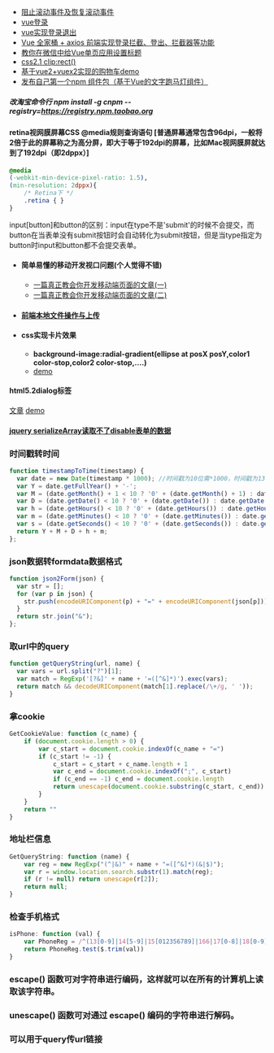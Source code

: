 - [阻止滚动事件及恢复滚动事件](http://blog.csdn.net/bingkingboy/article/details/50160221)
- [vue登录](https://juejin.im/post/591aa14f570c35006961acac)
- [vue实现登录退出](https://github.com/lzxb/vue2-demo)
- [Vue 全家桶 + axios 前端实现登录拦截、登出、拦截器等功能](https://github.com/superman66/vue-axios-github)
- [教你在微信中给Vue单页应用设置标题](https://www.deboy.cn/set-wechat-title-in-vuejs-spa.html)
- [css2.1 clip:rect()](http://www.zhangxinxu.com/wordpress/2011/04/css-clip-rect/)
- [基于vue2+vuex2实现的购物车demo](https://github.com/sailengsi/sls-vuex2-demo)
- [发布自己第一个npm 组件包（基于Vue的文字跑马灯组件）](https://segmentfault.com/a/1190000009540499)
##### 改淘宝命令行 npm install -g cnpm --registry=https://registry.npm.taobao.org
#### retina视网膜屏幕CSS @media规则查询语句 [普通屏幕通常包含96dpi，一般将2倍于此的屏幕称之为高分屏，即大于等于192dpi的屏幕，比如Mac视网膜屏就达到了192dpi（即2dppx）]

```css
@media 
(-webkit-min-device-pixel-ratio: 1.5), 
(min-resolution: 2dppx){ 
    /* Retina下 */
    .retina { }
}
```

input[button]和button的区别：input在type不是'submit'的时候不会提交，而button在当表单没有submit按钮时会自动转化为submit按钮，但是当type指定为button时input和button都不会提交表单。

- #### 简单易懂的移动开发视口问题(个人觉得不错)
    - [一篇真正教会你开发移动端页面的文章(一)](http://hcysun.me/2015/10/16/%E4%B8%80%E7%AF%87%E7%9C%9F%E6%AD%A3%E6%95%99%E4%BC%9A%E4%BD%A0%E5%BC%80%E5%8F%91%E7%A7%BB%E5%8A%A8%E7%AB%AF%E9%A1%B5%E9%9D%A2%E7%9A%84%E6%96%87%E7%AB%A0(%E4%B8%80)/)
    - [一篇真正教会你开发移动端页面的文章(二)](http://hcysun.me/2015/10/19/%E4%B8%80%E7%AF%87%E7%9C%9F%E6%AD%A3%E6%95%99%E4%BC%9A%E4%BD%A0%E5%BC%80%E5%8F%91%E7%A7%BB%E5%8A%A8%E7%AB%AF%E9%A1%B5%E9%9D%A2%E7%9A%84%E6%96%87%E7%AB%A0-%E4%BA%8C/)

- #### [前端本地文件操作与上传](https://juejin.im/entry/5a193c2af265da4335627550)

- #### css实现卡片效果
    - **background-image:radial-gradient(ellipse at posX posY,color1 color-stop,color2 color-stop,....)**
    - [demo](https://codepen.io/dcharlie2016/pen/ZxpJyd)

#### html5.2dialog标签
[文章](https://juejin.im/post/5af2a6e86fb9a07acc11b478?utm_source=gold_browser_extension)
[demo](https://codepen.io/dcharlie2016/pen/OZEGXg)

#### [jquery serializeArray读取不了disable表单的数据](https://stackoverflow.com/questions/15958671/disabled-fields-not-picked-up-by-serializearray)


### 时间戳转时间
```javascript
function timestampToTime(timestamp) {
  var date = new Date(timestamp * 1000); //时间戳为10位需*1000，时间戳为13位的话不需乘1000
  var Y = date.getFullYear() + '-';
  var M = (date.getMonth() + 1 < 10 ? '0' + (date.getMonth() + 1) : date.getMonth() + 1) + '-';
  var D = (date.getDate() < 10 ? '0' + (date.getDate()) : date.getDate()) + ' ';
  var h = (date.getHours() < 10 ? '0' + (date.getHours()) : date.getHours()) + ':';
  var m = (date.getMinutes() < 10 ? '0' + (date.getMinutes()) : date.getMinutes());
  var s = (date.getSeconds() < 10 ? '0' + (date.getSeconds()) : date.getSeconds());;
  return Y + M + D + h + m;
};
```
### json数据转formdata数据格式
```javascript
function json2Form(json) {
  var str = [];
  for (var p in json) {
    str.push(encodeURIComponent(p) + "=" + encodeURIComponent(json[p]));
  }
  return str.join("&");
};
```
### 取url中的query
```javascript
function getQueryString(url, name) {
  var vars = url.split("?")[1];
  var match = RegExp('[?&]' + name + '=([^&]*)').exec(vars);
  return match && decodeURIComponent(match[1].replace(/\+/g, ' '));
}
```
### 拿cookie
```javascript
GetCookieValue: function (c_name) {
    if (document.cookie.length > 0) {
        var c_start = document.cookie.indexOf(c_name + "=")
        if (c_start != -1) {
            c_start = c_start + c_name.length + 1
            var c_end = document.cookie.indexOf(";", c_start)
            if (c_end == -1) c_end = document.cookie.length
            return unescape(document.cookie.substring(c_start, c_end))
        }
    }
    return ""
}
```
### 地址栏信息
```javascript
GetQueryString: function (name) {
    var reg = new RegExp("(^|&)" + name + "=([^&]*)(&|$)");
    var r = window.location.search.substr(1).match(reg);
    if (r != null) return unescape(r[2]);
    return null;
}
```
### 检查手机格式
```javascript
isPhone: function (val) {
    var PhoneReg = /^(13[0-9]|14[5-9]|15[012356789]|166|17[0-8]|18[0-9]|19[8-9])[0-9]{8}$/
    return PhoneReg.test($.trim(val))
}
```
### escape() 函数可对字符串进行编码，这样就可以在所有的计算机上读取该字符串。
### unescape() 函数可对通过 escape() 编码的字符串进行解码。
### 可以用于query传url链接
